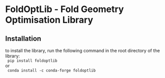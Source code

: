 # FoldOptLib - Fold Geometry Optimisation Library

## Installation 
to install the library, run the following command in the root directory of the library:  
``` pip install foldoptlib```   
or  
``` conda install -c conda-forge foldoptlib```